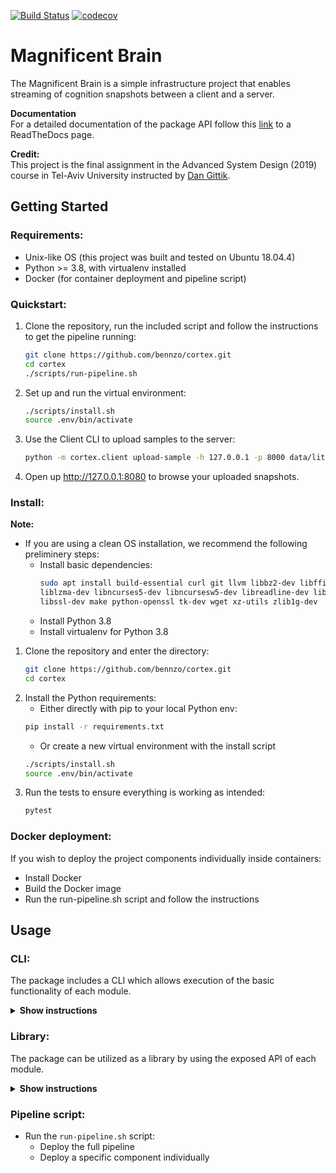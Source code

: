 [![Build Status](https://travis-ci.org/bennzo/cortex.svg?branch=master)](https://travis-ci.org/bennzo/cortex)
[![codecov](https://codecov.io/gh/bennzo/cortex/branch/master/graph/badge.svg)](https://codecov.io/gh/bennzo/cortex)

# Magnificent Brain
The Magnificent Brain is a simple infrastructure project that enables streaming of cognition snapshots between
a client and a server.


**Documentation**  
For a detailed documentation of the package API follow this [link](https://www.example.com) to a ReadTheDocs page.

**Credit:**  
This project is the final assignment in the Advanced System Design (2019) course in Tel-Aviv University instructed by [Dan Gittik](https://github.com/dan-gittik).

## Getting Started
### Requirements:
* Unix-like OS (this project was built and tested on Ubuntu 18.04.4)
* Python >= 3.8, with virtualenv installed
* Docker (for container deployment and pipeline script)

### Quickstart:
1. Clone the repository, run the included script and follow the instructions to get the pipeline running:
    ```bash
    git clone https://github.com/bennzo/cortex.git
    cd cortex
    ./scripts/run-pipeline.sh
    ```
2. Set up and run the virtual environment:
    ```bash
    ./scripts/install.sh
    source .env/bin/activate
    ```
3. Use the Client CLI to upload samples to the server:
    ```bash
    python -m cortex.client upload-sample -h 127.0.0.1 -p 8000 data/littlesample.mind.gz
    ```
4. Open up http://127.0.0.1:8080 to browse your uploaded snapshots.

### Install:

**Note:**
* If you are using a clean OS installation, we recommend the following preliminery steps:
    * Install basic dependencies:
        ```bash
        sudo apt install build-essential curl git llvm libbz2-dev libffi-dev\
        liblzma-dev libncurses5-dev libncursesw5-dev libreadline-dev libsqlite3-dev\
        libssl-dev make python-openssl tk-dev wget xz-utils zlib1g-dev
        ```
    * Install Python 3.8
    * Install virtualenv for Python 3.8
    
1. Clone the repository and enter the directory:
    ```bash
    git clone https://github.com/bennzo/cortex.git
    cd cortex
    ```
2. Install the Python requirements:
    * Either directly with pip to your local Python env:
    ```bash
    pip install -r requirements.txt
    ```
    * Or create a new virtual environment with the install script 
    ```bash
    ./scripts/install.sh
    source .env/bin/activate
    ```
3. Run the tests to ensure everything is working as intended:
    ```bash
    pytest
    ```

### Docker deployment:
If you wish to deploy the project components individually inside containers:
* Install Docker
* Build the Docker image
* Run the run-pipeline.sh script and follow the instructions

## Usage
### CLI:
The package includes a CLI which allows execution of the basic functionality of each module.
<details><summary><b>Show instructions</b></summary>

#### Client:
* ``upload-sample --host <server_host> --port <server_port> <path_to_sample>``  

    Uploads a sample to a server.  
    
    Example:
    ```bash
    python -m cortex.client upload-sample \
          --host '127.0.0.1'              \
          --port 8000                     \
          'littlesample.mind.gz'
    ```

#### Server:
* ``run-server --host <server_host> --port <server_port> <mq_url>``  

    Runs a server which listens on host:port and publishes messages received to a message queue.
    
    Example:
    ```bash
    python -m cortex.server run-server \
          --host '127.0.0.1'           \
          --port 8000                  \
          'rabbitmq://127.0.0.1:5672/'
    ```

#### Parsers:
* ``parse <parser_name> <path_to_data>``  

    Run a specific parser on raw data and return the parsed result (optionally redirect the output to a file).
    
    Example:
    ```bash
    python -m cortex.parsers parse 'pose' 'snapshot.raw' > 'pose.result'
    ```
  
* ``run-parser <parser_name> <mq_url>``  
    
    Run a parser as a service. The parser listens to a message queue in the URL given and will consume
    and publish parsed data indefinitely.
    
    Example:
    ```bash
    python -m cortex.parsers run-parser 'pose' 'rabbitmq://127.0.0.1:5672/'
    ```
    
#### Saver:
* ``save --database <db_url> <field_name> <field_result_path>``  

    Takes a field name and a path to a field result and saves it to a database in the URL given.
    
    Example:
    ```bash
    python -m cortex.saver save                 \
         --database 'mongodb://127.0.0.1:27017' \
         'pose'                                 \
         'pose.result'    
    ```
  
* ``run-saver <mq_url> <db_url>``  

    Run a saver as a service. The saver subscribes to the relevant message queue topics and saves the
    consumed messages to the database.
    
    Example:
    ```bash
    python -m cortex.saver run-saver  \
          'mongodb://127.0.0.1:27017' \
          'rabbitmq://127.0.0.1:5672/'
    ```

#### API:
* ``run-server --host <server_host> --port <server_port> --database <db_url>``  

    Runs an API server which listens on host:port and serves data from db_url.  
    Note: For a list of points that the API exposes follow the link to the docs in the bottom of the page.
    
    Example:
    ```bash
    python -m cortex.api run-server \
          --host '127.0.0.1'        \
          --port 5000               \
          --database 'mongodb://127.0.0.1:27017'
    ```

#### CLI:
The CLI consumes an API server and reflects it

* ``get-users``  
    
    Returns a list of ids and names of all the users in the database.
    
    Example:
    ```bash
    python -m cortex.cli get-users
    ```
* ``get-user <user_id>``  
    
    Returns the specified user information.
    
    Example:
    ```bash
    python -m cortex.cli get-user 42
    ```
* ``get-snapshots <user_id>``  
    
    Returns a list of the specified user snapshots information.
    
    Example:
    ```bash
    python -m cortex.cli get-snapshots 42
    ```
* ``get-snapshot <user_id> <snapshot_id>``  
    
    Returns a specific snapshot of a specific user.
    
    Example:
    ```bash
    python -m cortex.cli get-snapshot 42 1 
    ```
* ``get-result <user_id> <snapshot_id> <field_name>``  
    
    Returns a specific snapshot field value.
    
    Example:
    ```bash
    python -m cortex.cli get-result 42 1 'pose'
    ```
  
#### GUI:
* ``run-server --host <server_host> --port <server_port> --api-host <api_host> --api-port <api_port>``  

    Runs the GUI web server on host:port which reflects the API on api_host:api_port.
    
    Example:
    ```bash
    python -m cortex.gui run-server \
          --host '127.0.0.1'       \
          --port 8080              \
          --api-host '127.0.0.1'   \
          --api-port 5000
    ```

</details>

### Library:
The package can be utilized as a library by using the exposed API of each module.
<details><summary><b>Show instructions</b></summary>

#### Client:
* ``upload_sample(host=<server_host>, port=<server_port>, path=<path_to_sample>)``  

    Uploads a sample to a server.
    
    Example:
    ```python
    from cortex.client import upload_sample
    upload_sample(host='127.0.0.1', port=8000, path='sample.mind.gz')
    ```

#### Server:
* ``run_server(host=<server_host>, port=<server_port>, publish=<publish_func>)``  

    Runs a server which listens on host:port and passes messages received to a publish function.
    
    Example:
    ```python
    from cortex.server import run_server
    def print_message(message):
        print(message)
    run_server(host='127.0.0.1', port=8000, publish=print_message)
    ```
  
#### Parsers:
* ``run_parser(field=<parser_name>, data=data)``  

    Run a specific parser on raw data and return the parsed result.
    
    Example:
    ```python
    from cortex.parsers import run_parser
    data = '...'
    result = run_parser('pose', data)
    ```
  
#### Saver:
* ``Saver(db_url)``  

    Saver class which connects to a database and saves data by calling its `save` method.
    
    Example:
    ```python
    from cortex.saver import Saver
    saver = Saver(db_url=db_url)
    data = '...' 
    saver.save('pose', data)    
    ```
  
#### API:
* ``run_api_server(host=<server_host>, port=<server_port>, database_url=<db_url>)``  

    Runs an API server which listens on host:port and serves data from db_url.  
    Note: For a list of points that the API exposes follow the link to the docs in the bottom of the page.
    
    Example:
    ```python
    from cortex.api import run_api_server
    run_api_server(host='127.0.0.1', port=5000, database_url='mongodb://127.0.0.1:27017')
    ```
  
#### GUI:
* ``run_server(host=<server_host>, port=<server_port>, api_host=<api_host>, api_port=<api_port>``  

    Runs the GUI web server on host:port which reflects the API on api_host:api_port.
    
    Example:
    ```python
    from cortex.gui import run_server
    run_server(host='127.0.0.1', port=8080, api_host='127.0.0.1', api_port=5000)
    ```
</details>

### Pipeline script:
* Run the `run-pipeline.sh` script:
    * Deploy the full pipeline
    * Deploy a specific component individually



